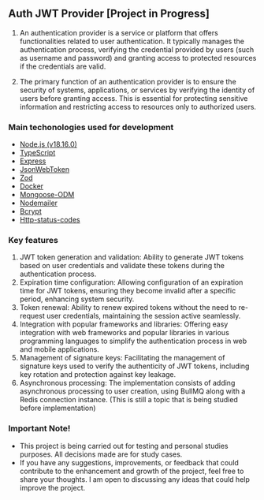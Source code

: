 ## Auth JWT Provider [Project in Progress]

1. An authentication provider is a service or platform that offers functionalities related to user authentication. It typically manages the authentication process, verifying the credential provided by users (such as username and password) and granting access to protected resources if the credentials are valid.

2. The primary function of an authentication provider is to ensure the security of systems, applications, or services by verifying the identity of users before granting access. This is essential for protecting sensitive information and restricting access to resources only to authorized users.

### Main techonologies used for development
- [Node.js (v18.16.0)](https://nodejs.org/en)
- [TypeScript](https://www.typescriptlang.org/)
- [Express](https://expressjs.com/pt-br/)
- [JsonWebToken](https://www.npmjs.com/package/jsonwebtoken)
- [Zod](https://zod.dev/) 
- [Docker](https://www.docker.com/)
- [Mongoose-ODM](https://mongoosejs.com/)
- [Nodemailer](https://nodemailer.com/)
- [Bcrypt](https://www.npmjs.com/package/bcrypt)
- [Http-status-codes](https://www.npmjs.com/package/http-status-codes)

### Key features
1. JWT token generation and validation: Ability to generate JWT tokens based on user credentials and validate these tokens during the authentication process.
2. Expiration time configuration: Allowing configuration of an expiration time for JWT tokens, ensuring they become invalid after a specific period, enhancing system security.
3. Token renewal: Ability to renew expired tokens without the need to re-request user credentials, maintaining the session active seamlessly.
4. Integration with popular frameworks and libraries: Offering easy integration with web frameworks and popular libraries in various programming languages to simplify the authentication process in web and mobile applications.
5. Management of signature keys: Facilitating the management of signature keys used to verify the authenticity of JWT tokens, including key rotation and protection against key leakage.
6. Asynchronous processing: The implementation consists of adding asynchronous processing to user creation, using BullMQ along with a Redis connection instance. (This is still a topic that is being studied before implementation)


### Important Note!
- This project is being carried out for testing and personal studies purposes. All decisions made are for study cases. 
- If you have any suggestions, improvements, or feedback that could contribute to the enhancement and growth of the project, feel free to share your thoughts. I am open to discussing any ideas that could help improve the project.